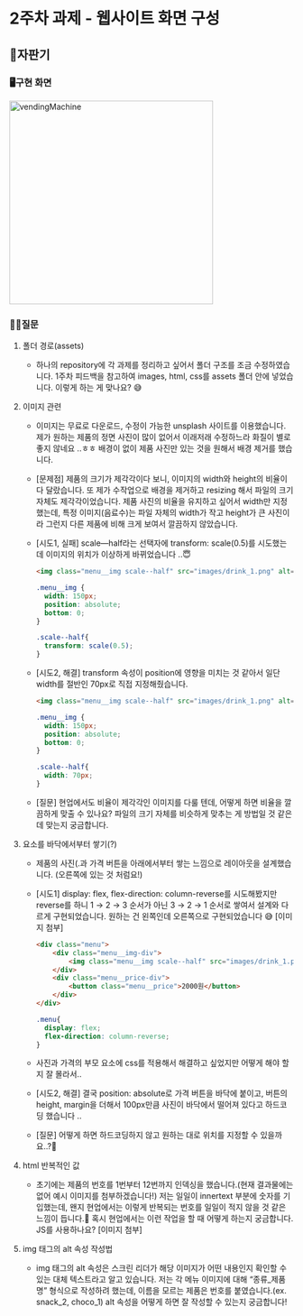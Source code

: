 # 2주차 과제 - 웹사이트 화면 구성
## 🥫자판기

### 🖥구현 화면
<img width="361" alt="vendingMachine" src="https://github.com/LeeDahee23/comento_FE/assets/82389864/3d0d2d2c-0f9c-4c62-9e93-c85609c0b1b6">

### 🙋‍♀️질문
1. 폴더 경로(assets)
   - 하나의 repository에 각 과제를 정리하고 싶어서 폴더 구조를 조금 수정하였습니다. 1주차 피드백을 참고하여 images, html, css를 assets 폴더 안에 넣었습니다. 이렇게 하는 게 맞나요? 😅

2. 이미지 관련
    - 이미지는 무료로 다운로드, 수정이 가능한 unsplash 사이트를 이용했습니다. 제가 원하는 제품의 정면 사진이 많이 없어서 이래저래 수정하느라 화질이 별로 좋지 않네요 ..ㅎㅎ
배경이 없이 제품 사진만 있는 것을 원해서 배경 제거를 했습니다.

    - [문제점] 제품의 크기가 제각각이다 보니, 이미지의 width와 height의 비율이 다 달랐습니다. 또 제가 수작업으로 배경을 제거하고 resizing 해서 파일의 크기 자체도 제각각이었습니다.
제품 사진의 비율을 유지하고 싶어서 width만 지정했는데, 특정 이미지(음료수)는 파일 자체의 width가 작고 height가 큰 사진이라 그런지 다른 제품에 비해 크게 보여서 깔끔하지 않았습니다.

    - [시도1, 실패] scale—half라는 선택자에 transform: scale(0.5)를 시도했는데 이미지의 위치가 이상하게 바뀌었습니다 ..😇
      ```html
      <img class="menu__img scale--half" src="images/drink_1.png" alt="drink_coke">
      ```
      ```css
      .menu__img {
        width: 150px;
        position: absolute;
        bottom: 0;
      }
      
      .scale--half{
        transform: scale(0.5);
      }
      ```


    - [시도2, 해결] transform 속성이 position에 영향을 미치는 것 같아서 일단 width를 절반인 70px로 직접 지정해줬습니다.
      ```html
      <img class="menu__img scale--half" src="images/drink_1.png" alt="drink_coke">
      ```
      ```css
      .menu__img {
        width: 150px;
        position: absolute;
        bottom: 0;
      }
      
      .scale--half{
        width: 70px;
      }
      ```
    - [질문] 현업에서도 비율이 제각각인 이미지를 다룰 텐데, 어떻게 하면 비율을 깔끔하게 맞출 수 있나요? 파일의 크기 자체를 비슷하게 맞추는 게 방법일 것 같은데 맞는지 궁금합니다.


3. 요소를 바닥에서부터 쌓기(?)
    - 제품의 사진(.과 가격 버튼을 아래에서부터 쌓는 느낌으로 레이아웃을 설계했습니다. (오른쪽에 있는 것 처럼요!)
  
    - [시도1] display: flex, flex-direction: column-reverse를 시도해봤지만 reverse를 하니 1 → 2 → 3 순서가 아닌 3 → 2 → 1 순서로 쌓여서 설계와 다르게 구현되었습니다.
      원하는 건 왼쪽인데 오른쪽으로 구현되었습니다 😅
      [이미지 첨부]
      ```html
      <div class="menu">
          <div class="menu__img-div">
              <img class="menu__img scale--half" src="images/drink_1.png" alt="drink_coke">
          </div>
          <div class="menu__price-div">
              <button class="menu__price">2000원</button>
          </div>
      </div>
      ```
      ```css
      .menu{
      	display: flex;
      	flex-direction: column-reverse;
      }
      ```
    - 사진과 가격의 부모 요소에 css를 적용해서 해결하고 싶었지만 어떻게 해야 할 지 잘 몰라서..
    - [시도2, 해결] 결국 position: absolute로 가격 버튼을 바닥에 붙이고, 버튼의 height, margin을 더해서 100px만큼 사진이 바닥에서 떨어져 있다고 하드코딩 했습니다 ..
    - [질문] 어떻게 하면 하드코딩하지 않고 원하는 대로 위치를 지정할 수 있을까요..?🥺
    
4. html 반복적인 값
    - 초기에는 제품의 번호를 1번부터 12번까지 인덱싱을 했습니다.(현재 결과물에는 없어 예시 이미지를 첨부하겠습니다!) 저는 일일이 innertext 부분에 숫자를 기입했는데, 왠지 현업에서는 이렇게 반복되는 번호를 일일이 적지 않을 것 같은 느낌이 듭니다.🤔 혹시 현업에서는 이런 작업을 할 때 어떻게 하는지 궁금합니다. JS를 사용하나요?
    [이미지 첨부]
  
5. img 태그의 alt 속성 작성법
    - img 태그의 alt 속성은 스크린 리더가 해당 이미지가 어떤 내용인지 확인할 수 있는 대체 텍스트라고 알고 있습니다. 저는 각 메뉴 이미지에 대해 “종류_제품명” 형식으로 작성하려 했는데, 이름을 모르는 제품은 번호를 붙였습니다.(ex. snack_2, choco_1) 
alt 속성을 어떻게 하면 잘 작성할 수 있는지 궁금합니다!
